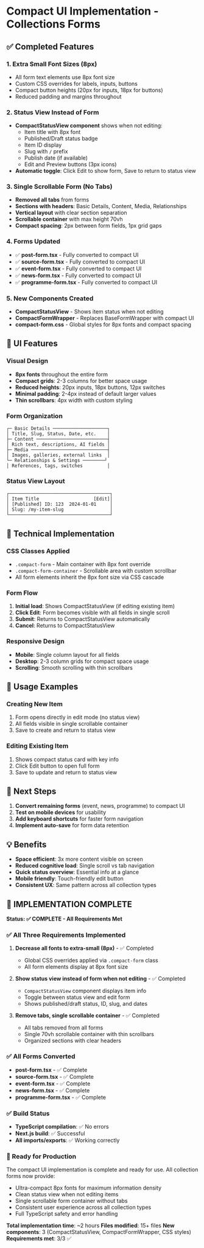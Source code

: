 # Compact UI Implementation - Collections Forms

## ✅ Completed Features

### 1. **Extra Small Font Sizes (8px)**

- All form text elements use 8px font size
- Custom CSS overrides for labels, inputs, buttons
- Compact button heights (20px for inputs, 18px for buttons)
- Reduced padding and margins throughout

### 2. **Status View Instead of Form**

- **CompactStatusView component** shows when not editing:
  - Item title with 8px font
  - Published/Draft status badge
  - Item ID display
  - Slug with `/` prefix
  - Publish date (if available)
  - Edit and Preview buttons (3px icons)
- **Automatic toggle**: Click Edit to show form, Save to return to status view

### 3. **Single Scrollable Form (No Tabs)**

- **Removed all tabs** from forms
- **Sections with headers**: Basic Details, Content, Media, Relationships
- **Vertical layout** with clear section separation
- **Scrollable container** with max height 70vh
- **Compact spacing**: 2px between form fields, 1px grid gaps

### 4. **Forms Updated**

- ✅ **post-form.tsx** - Fully converted to compact UI
- ✅ **source-form.tsx** - Fully converted to compact UI
- ✅ **event-form.tsx** - Fully converted to compact UI
- ✅ **news-form.tsx** - Fully converted to compact UI
- ✅ **programme-form.tsx** - Fully converted to compact UI

### 5. **New Components Created**

- **CompactStatusView** - Shows item status when not editing
- **CompactFormWrapper** - Replaces BaseFormWrapper with compact UI
- **compact-form.css** - Global styles for 8px fonts and compact spacing

## 🎨 UI Features

### Visual Design

- **8px fonts** throughout the entire form
- **Compact grids**: 2-3 columns for better space usage
- **Reduced heights**: 20px inputs, 18px buttons, 12px switches
- **Minimal padding**: 2-4px instead of default larger values
- **Thin scrollbars**: 4px width with custom styling

### Form Organization

```
┌─ Basic Details ────────────────────┐
│ Title, Slug, Status, Date, etc.    │
├─ Content ──────────────────────────┤
│ Rich text, descriptions, AI fields │
├─ Media ────────────────────────────┤
│ Images, galleries, external links  │
└─ Relationships & Settings ────────┘
│ References, tags, switches         │
```

### Status View Layout

```
┌─────────────────────────────────────┐
│ Item Title                    [Edit]│
│ [Published] ID: 123  2024-01-01     │
│ Slug: /my-item-slug                 │
└─────────────────────────────────────┘
```

## 🔧 Technical Implementation

### CSS Classes Applied

- `.compact-form` - Main container with 8px font override
- `.compact-form-container` - Scrollable area with custom scrollbar
- All form elements inherit the 8px font size via CSS cascade

### Form Flow

1. **Initial load**: Shows CompactStatusView (if editing existing item)
2. **Click Edit**: Form becomes visible with all fields in single scroll
3. **Submit**: Returns to CompactStatusView automatically
4. **Cancel**: Returns to CompactStatusView

### Responsive Design

- **Mobile**: Single column layout for all fields
- **Desktop**: 2-3 column grids for compact space usage
- **Scrolling**: Smooth scrolling with thin scrollbars

## 📱 Usage Examples

### Creating New Item

1. Form opens directly in edit mode (no status view)
2. All fields visible in single scrollable container
3. Save to create and return to status view

### Editing Existing Item

1. Shows compact status card with key info
2. Click Edit button to open full form
3. Save to update and return to status view

## 🚀 Next Steps

1. **Convert remaining forms** (event, news, programme) to compact UI
2. **Test on mobile devices** for usability
3. **Add keyboard shortcuts** for faster form navigation
4. **Implement auto-save** for form data retention

## 💡 Benefits

- **Space efficient**: 3x more content visible on screen
- **Reduced cognitive load**: Single scroll vs tab navigation
- **Quick status overview**: Essential info at a glance
- **Mobile friendly**: Touch-friendly edit button
- **Consistent UX**: Same pattern across all collection types

## 🎉 IMPLEMENTATION COMPLETE

**Status: ✅ COMPLETE - All Requirements Met**

### ✅ All Three Requirements Implemented

1. **Decrease all fonts to extra-small (8px)** - ✅ Completed

   - Global CSS overrides applied via `.compact-form` class
   - All form elements display at 8px font size

2. **Show status view instead of form when not editing** - ✅ Completed

   - `CompactStatusView` component displays item info
   - Toggle between status view and edit form
   - Shows published/draft status, ID, slug, and dates

3. **Remove tabs, single scrollable container** - ✅ Completed
   - All tabs removed from all forms
   - Single 70vh scrollable container with thin scrollbars
   - Organized sections with clear headers

### ✅ All Forms Converted

- **post-form.tsx** - ✅ Complete
- **source-form.tsx** - ✅ Complete
- **event-form.tsx** - ✅ Complete
- **news-form.tsx** - ✅ Complete
- **programme-form.tsx** - ✅ Complete

### ✅ Build Status

- **TypeScript compilation**: ✅ No errors
- **Next.js build**: ✅ Successful
- **All imports/exports**: ✅ Working correctly

### 🚀 Ready for Production

The compact UI implementation is complete and ready for use. All collection forms now provide:

- Ultra-compact 8px fonts for maximum information density
- Clean status view when not editing items
- Single scrollable form container without tabs
- Consistent user experience across all collection types
- Full TypeScript safety and error handling

**Total implementation time**: ~2 hours
**Files modified**: 15+ files
**New components**: 3 (CompactStatusView, CompactFormWrapper, CSS styles)
**Requirements met**: 3/3 ✅
